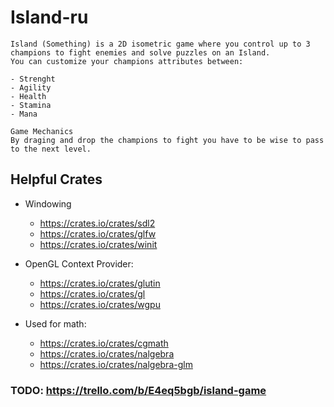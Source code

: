 # Island-ru

    Island (Something) is a 2D isometric game where you control up to 3 champions to fight enemies and solve puzzles on an Island.
    You can customize your champions attributes between:

    - Strenght
    - Agility
    - Health
    - Stamina
    - Mana

    Game Mechanics
    By draging and drop the champions to fight you have to be wise to pass to the next level.

## Helpful Crates

- Windowing
    - https://crates.io/crates/sdl2
    - https://crates.io/crates/glfw
    - https://crates.io/crates/winit

- OpenGL Context Provider:
    - https://crates.io/crates/glutin
    - https://crates.io/crates/gl
    - https://crates.io/crates/wgpu

- Used for math:
    - https://crates.io/crates/cgmath
    - https://crates.io/crates/nalgebra
    - https://crates.io/crates/nalgebra-glm



### TODO: https://trello.com/b/E4eq5bgb/island-game
